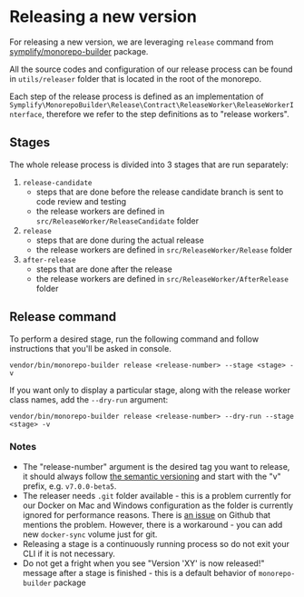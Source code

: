 # Releasing a new version

For releasing a new version, we are leveraging `release` command from [symplify/monorepo-builder](https://github.com/Symplify/MonorepoBuilder) package.

All the source codes and configuration of our release process can be found in `utils/releaser` folder that is located in the root of the monorepo.

Each step of the release process is defined as an implementation of `Symplify\MonorepoBuilder\Release\Contract\ReleaseWorker\ReleaseWorkerInterface`,
therefore we refer to the step definitions as to "release workers".

## Stages

The whole release process is divided into 3 stages that are run separately:

1. `release-candidate`
    - steps that are done before the release candidate branch is sent to code review and testing
    - the release workers are defined in `src/ReleaseWorker/ReleaseCandidate` folder
1. `release`
    - steps that are done during the actual release
    - the release workers are defined in `src/ReleaseWorker/Release` folder
1. `after-release`
    - steps that are done after the release
    - the release workers are defined in `src/ReleaseWorker/AfterRelease` folder


## Release command

To perform a desired stage, run the following command and follow instructions that you'll be asked in console.
```
vendor/bin/monorepo-builder release <release-number> --stage <stage> -v
```
If you want only to display a particular stage, along with the release worker class names, add the `--dry-run` argument:
```
vendor/bin/monorepo-builder release <release-number> --dry-run --stage <stage> -v
```

### Notes
- The "release-number" argument is the desired tag you want to release, it should always follow [the semantic versioning](https://semver.org/)
and start with the "v" prefix, e.g. `v7.0.0-beta5`.
- The releaser needs `.git` folder available - this is a problem currently for our Docker on Mac and Windows configuration
as the folder is currently ignored for performance reasons.
There is [an issue](https://github.com/shopsys/shopsys/issues/536) on Github that mentions the problem.
However, there is a workaround - you can add new `docker-sync` volume just for git.
- Releasing a stage is a continuously running process so do not exit your CLI if it is not necessary.
- Do not get a fright when you see "Version 'XY' is now released!" message after a stage is finished - this is a default behavior of `monorepo-builder` package